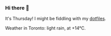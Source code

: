### Hi there :wave:

It's Thursday! I might be fiddling with my [dotfiles](https://github.com/bewuethr/dotfiles).

Weather in Toronto: light rain, at +14°C.
